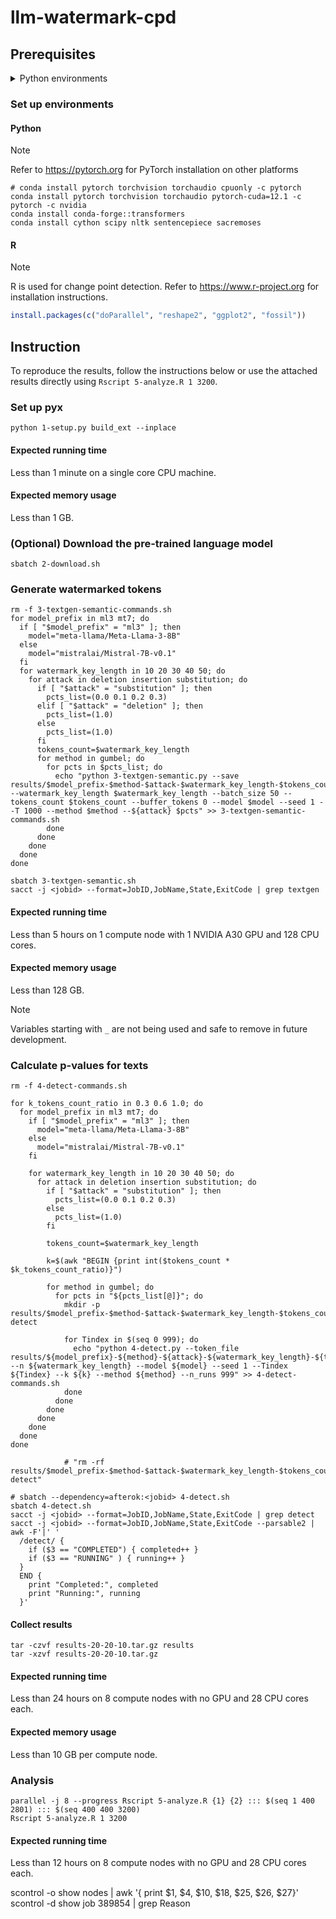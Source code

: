 # llm-watermark-cpd

## Prerequisites

<details closed>
<summary>Python environments</summary>

-   Cython==3.0.10
-   datasets==2.19.1
-   huggingface_hub==0.23.0
-   nltk==3.8.1
-   numpy==1.26.4
-   sacremoses==0.0.53
-   scipy==1.13.0
-   sentencepiece==0.2.0
-   tokenizers==0.19.1
-   torch==2.3.0.post100
-   torchaudio==2.3.0
-   torchvision==0.18.0
-   tqdm==4.66.4
-   transformers==4.40.2

</details>

### Set up environments

#### Python

> [!NOTE]
> Refer to https://pytorch.org for PyTorch installation on other platforms

```shell
# conda install pytorch torchvision torchaudio cpuonly -c pytorch
conda install pytorch torchvision torchaudio pytorch-cuda=12.1 -c pytorch -c nvidia
conda install conda-forge::transformers
conda install cython scipy nltk sentencepiece sacremoses
```

#### R

> [!NOTE]
> R is used for change point detection. Refer to https://www.r-project.org for
> installation instructions.

```r
install.packages(c("doParallel", "reshape2", "ggplot2", "fossil"))
```

## Instruction

To reproduce the results, follow the instructions below or use the attached
results directly using `Rscript 5-analyze.R 1 3200`.

### Set up pyx

```shell
python 1-setup.py build_ext --inplace
```

#### Expected running time

Less than 1 minute on a single core CPU machine.

#### Expected memory usage

Less than 1 GB.

### (Optional) Download the pre-trained language model

```shell
sbatch 2-download.sh
```

### Generate watermarked tokens

```shell
rm -f 3-textgen-semantic-commands.sh
for model_prefix in ml3 mt7; do
  if [ "$model_prefix" = "ml3" ]; then
    model="meta-llama/Meta-Llama-3-8B"
  else
    model="mistralai/Mistral-7B-v0.1"
  fi
  for watermark_key_length in 10 20 30 40 50; do
    for attack in deletion insertion substitution; do
      if [ "$attack" = "substitution" ]; then
        pcts_list=(0.0 0.1 0.2 0.3)
      elif [ "$attack" = "deletion" ]; then
        pcts_list=(1.0)
      else
        pcts_list=(1.0)
      fi
      tokens_count=$watermark_key_length
      for method in gumbel; do
        for pcts in $pcts_list; do
          echo "python 3-textgen-semantic.py --save results/$model_prefix-$method-$attack-$watermark_key_length-$tokens_count-$pcts --watermark_key_length $watermark_key_length --batch_size 50 --tokens_count $tokens_count --buffer_tokens 0 --model $model --seed 1 --T 1000 --method $method --${attack} $pcts" >> 3-textgen-semantic-commands.sh
        done
      done
    done
  done
done

sbatch 3-textgen-semantic.sh
sacct -j <jobid> --format=JobID,JobName,State,ExitCode | grep textgen
```

#### Expected running time

Less than 5 hours on 1 compute node with 1 NVIDIA A30 GPU and 128 CPU cores.

#### Expected memory usage

Less than 128 GB.

> [!NOTE]
> Variables starting with `_` are not being used and safe to remove in
> future development.

### Calculate p-values for texts

```shell
rm -f 4-detect-commands.sh

for k_tokens_count_ratio in 0.3 0.6 1.0; do
  for model_prefix in ml3 mt7; do
    if [ "$model_prefix" = "ml3" ]; then
      model="meta-llama/Meta-Llama-3-8B"
    else
      model="mistralai/Mistral-7B-v0.1"
    fi

    for watermark_key_length in 10 20 30 40 50; do
      for attack in deletion insertion substitution; do
        if [ "$attack" = "substitution" ]; then
          pcts_list=(0.0 0.1 0.2 0.3)
        else
          pcts_list=(1.0)
        fi

        tokens_count=$watermark_key_length

        k=$(awk "BEGIN {print int($tokens_count * $k_tokens_count_ratio)}")

        for method in gumbel; do
          for pcts in "${pcts_list[@]}"; do
            mkdir -p results/$model_prefix-$method-$attack-$watermark_key_length-$tokens_count-$pcts-$k-detect

            for Tindex in $(seq 0 999); do
              echo "python 4-detect.py --token_file results/${model_prefix}-${method}-${attack}-${watermark_key_length}-${tokens_count}-${pcts} --n ${watermark_key_length} --model ${model} --seed 1 --Tindex ${Tindex} --k ${k} --method ${method} --n_runs 999" >> 4-detect-commands.sh
            done
          done
        done
      done
    done
  done
done

            # "rm -rf results/$model_prefix-$method-$attack-$watermark_key_length-$tokens_count-$pcts-$k-detect"

# sbatch --dependency=afterok:<jobid> 4-detect.sh
sbatch 4-detect.sh
sacct -j <jobid> --format=JobID,JobName,State,ExitCode | grep detect
sacct -j <jobid> --format=JobID,JobName,State,ExitCode --parsable2 | awk -F'|' '
  /detect/ {
    if ($3 == "COMPLETED") { completed++ }
    if ($3 == "RUNNING" ) { running++ }
  }
  END {
    print "Completed:", completed
    print "Running:", running
  }'
```

#### Collect results

```shell
tar -czvf results-20-20-10.tar.gz results
tar -xzvf results-20-20-10.tar.gz
```

#### Expected running time

Less than 24 hours on 8 compute nodes with no GPU and 28 CPU cores each.

#### Expected memory usage

Less than 10 GB per compute node.

### Analysis

```shell
parallel -j 8 --progress Rscript 5-analyze.R {1} {2} ::: $(seq 1 400 2801) ::: $(seq 400 400 3200)
Rscript 5-analyze.R 1 3200
```

#### Expected running time

Less than 12 hours on 8 compute nodes with no GPU and 28 CPU cores each.

scontrol -o show nodes | awk '{ print $1, $4, $10, $18, $25, $26, $27}'
scontrol -d show job 389854 | grep Reason
